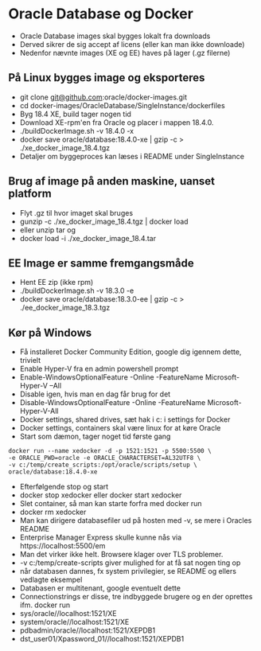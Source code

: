 # Oracle Database og Docker
* Oracle Database images skal bygges lokalt fra downloads
* Derved sikrer de sig accept af licens (eller kan man ikke downloade)
* Nedenfor nævnte images (XE og EE) haves på lager (.gz filerne)
## På Linux bygges image og eksporteres 
* git clone git@github.com:oracle/docker-images.git
* cd docker-images/OracleDatabase/SingleInstance/dockerfiles
* Byg 18.4 XE, build tager nogen tid
* Download XE-rpm'en fra Oracle og placer i mappen 18.4.0. 
* ./buildDockerImage.sh -v 18.4.0 -x 
* docker save oracle/database:18.4.0-xe | gzip -c > ./xe_docker_image_18.4.tgz
* Detaljer om byggeproces kan læses i README under SingleInstance
## Brug af image på anden maskine, uanset platform
* Flyt .gz til hvor imaget skal bruges
* gunzip -c ./xe_docker_image_18.4.tgz | docker load
* eller unzip tar og 
* docker load -i ./xe_docker_image_18.4.tar
## EE Image er samme fremgangsmåde
* Hent EE zip (ikke rpm)
* ./buildDockerImage.sh -v 18.3.0 -e 
* docker save oracle/database:18.3.0-ee | gzip -c > ./ee_docker_image_18.3.tgz
## Kør på Windows
* Få installeret Docker Community Edition, google dig igennem dette, trivielt
* Enable Hyper-V fra en admin powershell prompt
* Enable-WindowsOptionalFeature -Online -FeatureName Microsoft-Hyper-V –All
* Disable igen, hvis man en dag får brug for det
* Disable-WindowsOptionalFeature -Online -FeatureName Microsoft-Hyper-V-All
* Docker settings, shared drives, sæt hak i c: i settings for Docker
* Docker settings, containers skal være linux for at køre Oracle
* Start som dæmon, tager noget tid første gang
```
docker run --name xedocker -d -p 1521:1521 -p 5500:5500 \
-e ORACLE_PWD=oracle -e ORACLE_CHARACTERSET=AL32UTF8 \
-v c:/temp/create_scripts:/opt/oracle/scripts/setup \
oracle/database:18.4.0-xe
```
* Efterfølgende stop og start
* docker stop xedocker eller docker start xedocker
* Slet container, så man kan starte forfra med docker run
* docker rm xedocker
* Man kan dirigere databasefiler ud på hosten med -v, se mere i Oracles README
* Enterprise Manager Express skulle kunne nås via https://localhost:5500/em
* Man det virker ikke helt. Browsere klager over TLS problemer.
* -v c:/temp/create-scripts giver mulighed for at få sat nogen ting op 
* når databasen dannes, fx system privilegier, se README og ellers vedlagte eksempel 
* Databasen er multitenant, google eventuelt dette
* Connectionstrings er disse, tre indbyggede brugere og en der oprettes ifm. docker run
* sys/oracle//localhost:1521/XE
* system/oracle//localhost:1521/XE
* pdbadmin/oracle//localhost:1521/XEPDB1
* dst_user01/Xpassword_01//localhost:1521/XEPDB1